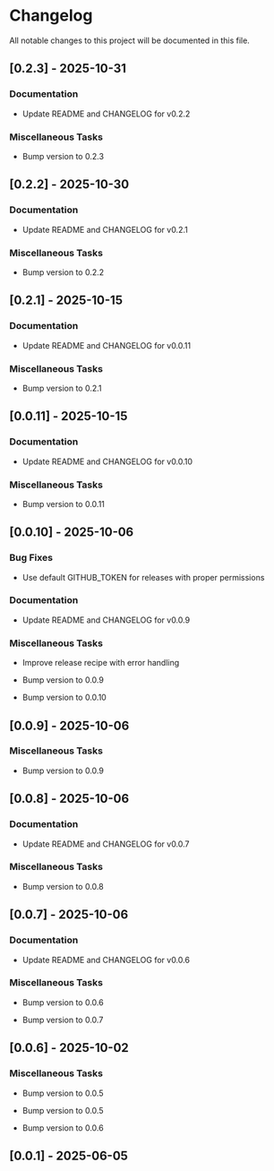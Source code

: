 # Changelog

All notable changes to this project will be documented in this file.

## [0.2.3] - 2025-10-31

### Documentation

- Update README and CHANGELOG for v0.2.2


### Miscellaneous Tasks

- Bump version to 0.2.3


## [0.2.2] - 2025-10-30

### Documentation

- Update README and CHANGELOG for v0.2.1


### Miscellaneous Tasks

- Bump version to 0.2.2


## [0.2.1] - 2025-10-15

### Documentation

- Update README and CHANGELOG for v0.0.11


### Miscellaneous Tasks

- Bump version to 0.2.1


## [0.0.11] - 2025-10-15

### Documentation

- Update README and CHANGELOG for v0.0.10


### Miscellaneous Tasks

- Bump version to 0.0.11


## [0.0.10] - 2025-10-06

### Bug Fixes

- Use default GITHUB_TOKEN for releases with proper permissions


### Documentation

- Update README and CHANGELOG for v0.0.9


### Miscellaneous Tasks

- Improve release recipe with error handling

- Bump version to 0.0.9

- Bump version to 0.0.10


## [0.0.9] - 2025-10-06

### Miscellaneous Tasks

- Bump version to 0.0.9


## [0.0.8] - 2025-10-06

### Documentation

- Update README and CHANGELOG for v0.0.7


### Miscellaneous Tasks

- Bump version to 0.0.8


## [0.0.7] - 2025-10-06

### Documentation

- Update README and CHANGELOG for v0.0.6


### Miscellaneous Tasks

- Bump version to 0.0.6

- Bump version to 0.0.7


## [0.0.6] - 2025-10-02

### Miscellaneous Tasks

- Bump version to 0.0.5

- Bump version to 0.0.5

- Bump version to 0.0.6


## [0.0.1] - 2025-06-05

<!-- generated by git-cliff -->
